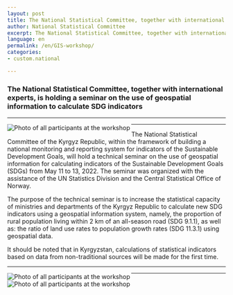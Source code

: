 ```yaml
---
layout: post
title: The National Statistical Committee, together with international experts, is holding a seminar on the use of geospatial information to calculate SDG indicators
author: National Statistical Committee
excerpt: The National Statistical Committee, together with international experts, is holding a seminar on the use of geospatial information to calculate SDG indicators
language: en
permalink: /en/GIS-workshop/
categories: 
- custom.national

---
```


### The National Statistical Committee, together with international experts, is holding a seminar on the use of geospatial information to calculate SDG indicators

***

<img src="{{ site.baseurl }}/news-images/11-13may-workshop1.jpg" alt="Photo of all participants at the workshop" align="left">

***

The National Statistical Committee of the Kyrgyz Republic, within the framework of building a national monitoring and reporting system for indicators of the Sustainable Development Goals, will hold a technical seminar on the use of geospatial information for calculating indicators of the Sustainable Development Goals (SDGs) from May 11 to 13, 2022. The seminar was organized with the assistance of the UN Statistics Division and the Central Statistical Office of Norway.

The purpose of the technical seminar is to increase the statistical capacity of ministries and departments of the Kyrgyz Republic to calculate new SDG indicators using a geospatial information system, namely, the proportion of rural population living within 2 km of an all-season road (SDG 9.1.1), as well as: the ratio of land use rates to population growth rates (SDG 11.3.1) using geospatial data.

It should be noted that in Kyrgyzstan, calculations of statistical indicators based on data from non-traditional sources will be made for the first time.

***

<img src="{{ site.baseurl }}/news-images/11-13may-workshop.jpg" alt="Photo of all participants at the workshop" align="left">

***

<img src="{{ site.baseurl }}/news-images/11-13may-workshop3.jpg" alt="Photo of all participants at the workshop" align="left">
